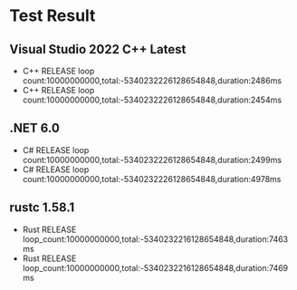 
# Test Result

## Visual Studio 2022 C++ Latest
* C++  RELEASE loop count:10000000000,total:-5340232226128654848,duration:2486ms
* C++  RELEASE loop count:10000000000,total:-5340232226128654848,duration:2454ms

## .NET 6.0
* C#   RELEASE loop count:10000000000,total:-5340232226128654848,duration:2499ms
* C#   RELEASE loop count:10000000000,total:-5340232226128654848,duration:4978ms

## rustc 1.58.1
* Rust RELEASE loop_count:10000000000,total:-5340232216128654848,duration:7463ms
* Rust RELEASE loop_count:10000000000,total:-5340232216128654848,duration:7469ms